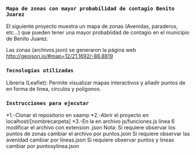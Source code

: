 ### `Mapa de zonas con mayor probabilidad de contagio Benito Juarez`
El siguiente proyecto muestra un mapa de zonas (Avenidas, paraderos, etc...) que pueden tener una
mayor probabiidad de contagio en el municipio de Benito Juarez.

Las zonas (archivos.json) se generaron la página web http://geojson.io/#map=12/21.1692/-86.8819

### `Tecnologías utilizadas`

Libreria (Leaflet): Permite visualizar mapas interactivos y añadir puntos de en forma de linea, circulos y poligonos.

### `Instrucciones para ejecutar`
*1.-Clonar el repositorio en xaamp
*2.-Abrir el proyecto en localhost/[nombrecarpeta]
*3.-En la en archivo js/funciones.js linea 6 modificar el archivo con extension .json
Nota:
    Si requiere observar los puntos de zonas cambiar el archivo por puntos.json
    Si requiere observar las avenidad cambiar por lineas.json
    Si requiere observar puntos y lineas cambiar por puntosylinea.json
